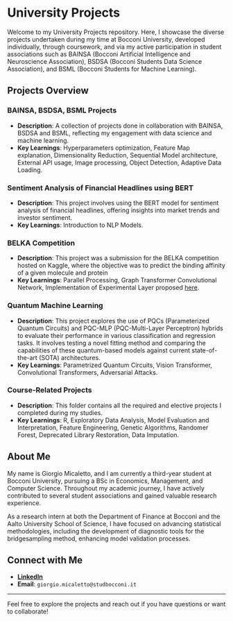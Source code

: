 # University Projects

Welcome to my University Projects repository. Here, I showcase the diverse projects undertaken during my time at Bocconi University, developed individually, through coursework, and via my active participation in student associations such as BAINSA (Bocconi Artificial Intelligence and Neuroscience Association), BSDSA (Bocconi Students Data Science Association), and BSML (Bocconi Students for Machine Learning).

## Projects Overview

### BAINSA, BSDSA, BSML Projects
- **Description**: A collection of projects done in collaboration with BAINSA, BSDSA and BSML, reflecting my engagement with data science and machine learning.
- **Key Learnings**: Hyperparameters optimization, Feature Map explanation, Dimensionality Reduction, Sequential Model architecture, External API usage, Image processing, Object Detection, Adaptive Data Loading.

### Sentiment Analysis of Financial Headlines using BERT
- **Description**: This project involves using the BERT model for sentiment analysis of financial headlines, offering insights into market trends and investor sentiment.
-  **Key Learnings**: Introduction to NLP Models.

### BELKA Competition
- **Description**: This project was a submission for the BELKA competition hosted on Kaggle, where the objective was to predict the binding affinity of a given molecule and protein
- **Key Learnings**: Parallel Processing, Graph Transformer Convolutional Network, Implementation of Experimental Layer proposed [here](https://arxiv.org/abs/1610.04325).

### Quantum Machine Learning
- **Description**: This project explores the use of PQCs (Parameterized Quantum Circuits) and PQC-MLP (PQC-Multi-Layer Perceptron) hybrids to evaluate their performance in various classification and regression tasks. It involves testing a novel fitting method and comparing the capabilities of these quantum-based models against current state-of-the-art (SOTA) architectures.
- **Key Learnings**: Parametrized Quantum Circuits, Vision Transformer, Convolutional Transformers, Adversarial Attacks.

### Course-Related Projects
- **Description**: This folder contains all the required and elective projects I completed during my studies.
- **Key Learnings**: R, Exploratory Data Analysis, Model Evaluation and Interpretation, Feature Engineering, Genetic Algorithms, Randomer Forest, Deprecated Library Restoration, Data Imputation.

## About Me
My name is Giorgio Micaletto, and I am currently a third-year student at Bocconi University, pursuing a BSc in Economics, Management, and Computer Science. Throughout my academic journey, I have actively contributed to several student associations and gained valuable research experience. 

As a research intern at both the Department of Finance at Bocconi and the Aalto University School of Science, I have focused on advancing statistical methodologies, including the development of diagnostic tools for the bridgesampling method, enhancing model validation processes.

## Connect with Me

- [**LinkedIn**](linkedin.com/in/giorgio-micaletto/)
- **Email**: `giorgio.micaletto@studbocconi.it`

---

Feel free to explore the projects and reach out if you have questions or want to collaborate!

